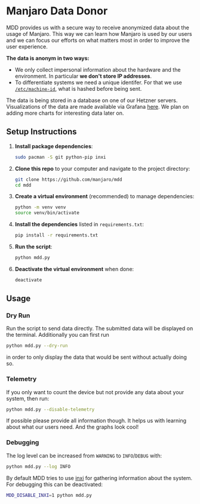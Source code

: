 # Manjaro Data Donor

MDD provides us with a secure way to receive anonymized data about the usage of Manjaro.
This way we can learn how Manjaro is used by our users and we can focus our efforts on what matters most in order to improve the user experience.

**The data is anonym in two ways:**
- We only collect impersonal information about the hardware and the environment. In particular **we don't store IP addresses**.
- To differentiate systems we need a unique identifer. For that we use [`/etc/machine-id`](https://www.freedesktop.org/software/systemd/man/latest/machine-id.html), what is hashed before being sent.

The data is being stored in a database on one of our Hetzner servers. Visualizations of the data are made available via Grafana [here](https://metrics.manjaro.org/public-dashboards/cb0f690cba304389bf3ed2c254c14c01). We plan on adding more charts for interesting data later on.

## Setup Instructions

1. **Install package dependencies**:
   ```bash
   sudo pacman -S git python-pip inxi
   ```
2. **Clone this repo** to your computer and navigate to the project directory:
   ```bash
   git clone https://github.com/manjaro/mdd
   cd mdd
   ```
3. **Create a virtual environment** (recommended) to manage dependencies:
   ```bash
   python -m venv venv
   source venv/bin/activate
   ```
4. **Install the dependencies** listed in `requirements.txt`:
   ```bash
   pip install -r requirements.txt
   ```
5. **Run the script**:
   ```bash
   python mdd.py
   ```
6. **Deactivate the virtual environment** when done:
   ```bash
   deactivate
   ```

## Usage
### Dry Run
Run the script to send data directly. The submitted data will be displayed on the terminal.
Additionally you can first run

```bash
python mdd.py --dry-run
```

in order to only display the data that would be sent without actually doing so.

### Telemetry
If you only want to count the device but not provide any data about your system, then run:

```bash
python mdd.py --disable-telemetry
```

If possible please provide all information though. It helps us with learning about what our users need. And the graphs look cool!

### Debugging
The log level can be increased from `WARNING` to `INFO`/`DEBUG` with:

```bash
python mdd.py --log INFO
```

By default MDD tries to use [inxi](https://smxi.org/docs/inxi.htm) for gathering information about the system. For debugging this can be deactivated:

```bash
MDD_DISABLE_INXI=1 python mdd.py
```
